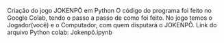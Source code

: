 Criação do jogo JOKENPÔ em Python
O código do programa foi feito no Google Colab, tendo o passo a passo de como foi feito.
No jogo temos o Jogador(você) e o Computador, com quem disputará o JOKENPÔ.
Link do arquivo Python colab: Jokenpô.ipynb
